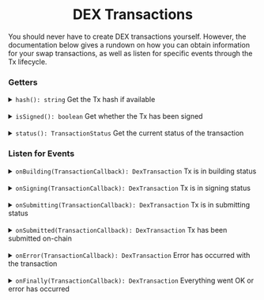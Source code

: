 <p align="center">
  <h1 align="center">DEX Transactions</h1>
</p>

You should never have to create DEX transactions yourself. However, the documentation below gives a rundown
on how you can obtain information for your swap transactions, as well as listen for specific events through the Tx lifecycle.

### Getters

<details>
<summary><code>hash(): string</code> Get the Tx hash if available</summary>

##### Using

```js
console.log(transaction.hash);
```
</details>

<br>

<details>
<summary><code>isSigned(): boolean</code> Get whether the Tx has been signed</summary>

##### Using

```js
console.log(transaction.isSigned);
```
</details>

<br>

<details>
<summary><code>status(): TransactionStatus</code> Get the current status of the transaction</summary>

##### Using

```js
console.log(transaction.status);
```
</details>

### Listen for Events

<details>
<summary><code>onBuilding(TransactionCallback): DexTransaction</code> Tx is in building status</summary>

##### Using

```js
transaction.onBuilding(() => {
    console.log('Tx building');
});
```
</details>

<br>

<details>
<summary><code>onSigning(TransactionCallback): DexTransaction</code> Tx is in signing status</summary>

##### Using

```js
transaction.onSigning(() => {
    console.log('Tx signing');
});
```
</details>

<br>

<details>
<summary><code>onSubmitting(TransactionCallback): DexTransaction</code> Tx is in submitting status</summary>

##### Using

```js
transaction.onSubmitting(() => {
    console.log('Tx submitting to chain');
});
```
</details>

<br>

<details>
<summary><code>onSubmitted(TransactionCallback): DexTransaction</code> Tx has been submitted on-chain</summary>

##### Using

```js
transaction.onSubmitted(() => {
    console.log('Tx submitted');
});
```
</details>

<br>

<details>
<summary><code>onError(TransactionCallback): DexTransaction</code> Error has occurred with the transaction</summary>

##### Using

```js
transaction.onError(() => {
    console.log('Something went wrong');
});
```
</details>

<br>

<details>
<summary><code>onFinally(TransactionCallback): DexTransaction</code> Everything went OK or error has occurred</summary>

##### Using

```js
transaction.onFinally(() => {
    console.log('All complete or has errored');
});
```
</details>